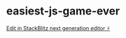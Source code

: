 # easiest-js-game-ever

[Edit in StackBlitz next generation editor ⚡️](https://stackblitz.com/~/github.com/Yueqi-Z/easiest-js-game-ever)